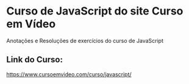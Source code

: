 # Curso de JavaScript do site Curso em Vídeo
 Anotações e Resoluções de exercícios do curso de JavaScript


## Link do Curso:
  https://www.cursoemvideo.com/curso/javascript/
